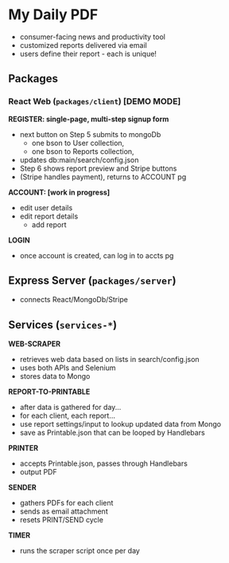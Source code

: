 # My Daily PDF

- consumer-facing news and productivity tool
- customized reports delivered via email 
- users define their report - each is unique!


## Packages

### React Web (`packages/client`) [DEMO MODE]

**REGISTER: single-page, multi-step signup form**
  - next button on Step 5 submits to mongoDb
    - one bson to User collection,
    - one bson to Reports collection,
  -  updates db:main/search/config.json
  - Step 6 shows report preview and Stripe buttons
  - (Stripe handles payment), returns to ACCOUNT pg

**ACCOUNT: [work in progress]**
  - edit user details
  - edit report details 
    - add report

**LOGIN**
 - once account is created, can log in to accts pg


## Express Server (`packages/server`)  
- connects React/MongoDb/Stripe

## Services (`services-*`)

**WEB-SCRAPER**
  - retrieves web data based on lists in search/config.json
  - uses both APIs and Selenium
  - stores data to Mongo

**REPORT-TO-PRINTABLE**
  - after data is gathered for day...
  - for each client, each report...
  - use report settings/input to lookup updated data from Mongo
  - save as Printable.json that can be looped by Handlebars

**PRINTER**
  - accepts Printable.json, passes through Handlebars
  - output PDF

**SENDER**
  - gathers PDFs for each client 
  - sends as email attachment
  - resets PRINT/SEND cycle

**TIMER**
  - runs the scraper script once per day
